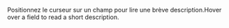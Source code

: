 <span data-ttu-id="5b781-101">Positionnez le curseur sur un champ pour lire une brève description.</span><span class="sxs-lookup"><span data-stu-id="5b781-101">Hover over a field to read a short description.</span></span>
